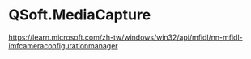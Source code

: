 # QSoft.MediaCapture
https://learn.microsoft.com/zh-tw/windows/win32/api/mfidl/nn-mfidl-imfcameraconfigurationmanager
